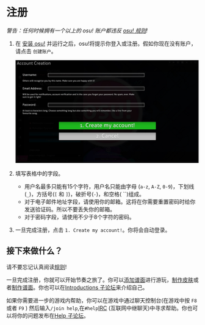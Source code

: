 # 注册

_警告：任何时候拥有一个以上的 osu! 账户都违反_ [_osu! 规则_](https://github.com/timi137137/osu-wiki-zh/tree/55a24cb5d975926c7acd5e4c11b4952c5e2a86b4/wiki/Rules/README.md)_!_

1. 在 [安装 osu!](https://github.com/timi137137/osu-wiki-zh/tree/55a24cb5d975926c7acd5e4c11b4952c5e2a86b4/wiki/Installation/README.md) 并运行之后，osu!将提示你登入或注册。假如你现在没有账户，请点击 `创建账户`。

   ![游戏内注册界面](.gitbook/assets/ingame-registration.jpg "注册表格")

2. 填写表格中的字段。
   * 用户名最多只能有15个字符，用户名只能由字母 \(`a-z`, `A-Z`, `0-9`\)，下划线 \(`_`\)，方括号\(`[` 和 `]`\)，破折号\(`-`\)，和空格\( ``\)组成。
   * 对于电子邮件地址字段，请使用你的邮箱。这将在你需要重置密码时给你发送验证码。所以不要丢失你的邮箱。
   * 对于密码字段，请使用不少于8个字符的密码。
3. 一旦完成注册，点击 `1. Create my account!`。你将会自动登录。

## 接下来做什么？

请不要忘记认真阅读[规则](https://github.com/timi137137/osu-wiki-zh/tree/55a24cb5d975926c7acd5e4c11b4952c5e2a86b4/wiki/Rules/README.md)!

一旦完成注册，你就可以开始节奏之旅了。你可以[添加谱面](https://github.com/timi137137/osu-wiki-zh/tree/55a24cb5d975926c7acd5e4c11b4952c5e2a86b4/wiki/Installation/README.md#添加谱面)进行游玩，[制作皮肤](https://github.com/timi137137/osu-wiki-zh/tree/55a24cb5d975926c7acd5e4c11b4952c5e2a86b4/wiki/Skinning/README.md)或者[制作谱面](https://github.com/timi137137/osu-wiki-zh/tree/55a24cb5d975926c7acd5e4c11b4952c5e2a86b4/wiki/Beatmapping/README.md)。你也可以在[Introductions 子论坛](https://osu.ppy.sh/community/forums/8)来介绍自己。

如果你需要进一步的游戏内帮助，你可以在游戏中通过聊天控制台\(在游戏中按 `F8` 或者 `F9` \) 然后输入`/join help`,在`#help`[IRC](https://github.com/timi137137/osu-wiki-zh/tree/55a24cb5d975926c7acd5e4c11b4952c5e2a86b4/wiki/Internet_Relay_Chat/README.md) \(互联网中继聊天\)中寻求帮助。你也可以将你的问题发布在[Help 子论坛](https://osu.ppy.sh/community/forums/5)。

